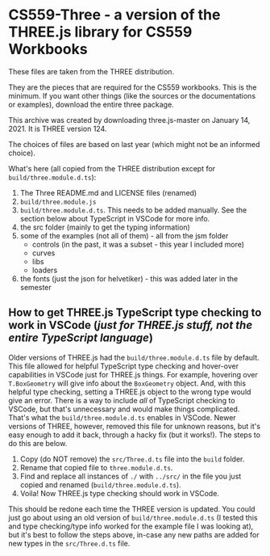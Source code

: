 ﻿# CS559-Three -  a version of the THREE.js library for CS559 Workbooks

These files are taken from the THREE distribution. 

They are the pieces that are required for the CS559 workbooks. This is the minimum.
If you want other things (like the sources or the documentations or examples), download the entire three package.

This archive was created by downloading three.js-master on January 14, 2021.
It is THREE version 124.

The choices of files are based on last year (which might not be an informed choice).

What's here (all copied from the THREE distribution except for ```build/three.module.d.ts```):
1. The Three README.md and LICENSE files (renamed)
1. `build/three.module.js`
1. `build/three.module.d.ts`. This needs to be added manually. See the section below about TypeScript in VSCode for more info.
1. the src folder (mainly to get the typing information)
1. some of the examples (not all of them) - all from the jsm folder
    - controls (in the past, it was a subset - this year I included more)
    - curves
    - libs
    - loaders
1. the fonts (just the json for helvetiker) - this was added later in the semester

## How to get THREE.js TypeScript type checking to work in VSCode (*just for THREE.js stuff, not the entire TypeScript language*)
Older versions of THREE.js had the `build/three.module.d.ts` file by default. This file allowed for helpful TypeScript type checking and hover-over capabilities in VSCode just for THREE.js things. For example, hovering over `T.BoxGeometry` will give info about the `BoxGeometry` object. And, with this helpful type checking, setting a THREE.js object to the wrong type would give an error. There is a way to include *all* of TypeScript checking to VSCode, but that's unnecessary and would make things complicated. That's what the `build/three.module.d.ts` enables in VSCode. Newer versions of THREE, however, removed this file for unknown reasons, but it's easy enough to add it back, through a hacky fix (but it works!). The steps to do this are below.
1. Copy (do NOT remove) the `src/Three.d.ts` file into the `build` folder.
1. Rename that copied file to `three.module.d.ts`.
1. Find and replace all instances of `./` with `../src/` in the file you just copied and renamed (`build/three.module.d.ts`).
1. Voila! Now THREE.js type checking should work in VSCode.

This should be redone each time the THREE version is updated. You could just go about using an old version of `build/three.module.d.ts` (I tested this and type checking/type info worked for the example file I was looking at), but it's best to follow the steps above, in-case any new paths are added for new types in the `src/Three.d.ts` file.
